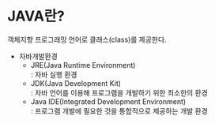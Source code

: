# JAVA란?
객체지향 프로그래밍 언어로 클래스(class)를 제공한다.
- 자바개발환경
  - JRE(Java Runtime Environment)
    <br /> : 자바 실행 환경
  - JDK(Java Development Kit)
    <br /> : 자바 언어를 이용해 프로그램을 개발하기 위한 최소한의 환경
  - Java IDE(Integrated Development Environment)
    <br /> : 프로그램 개발에 필요한 것을 통합적으로 제공하는 개발 환경

